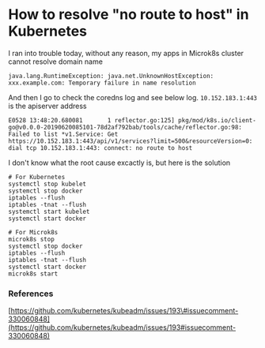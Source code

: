# How to resolve "no route to host" in Kubernetes

I ran into trouble today, without any reason, my apps in Microk8s cluster cannot resolve domain name

```text
java.lang.RuntimeException: java.net.UnknownHostException: xxx.example.com: Temporary failure in name resolution
```

And then I go to check the coredns log and see below log. `10.152.183.1:443` is the apiserver address

```text
E0528 13:48:20.680081       1 reflector.go:125] pkg/mod/k8s.io/client-go@v0.0.0-20190620085101-78d2af792bab/tools/cache/reflector.go:98: Failed to list *v1.Service: Get https://10.152.183.1:443/api/v1/services?limit=500&resourceVersion=0: dial tcp 10.152.183.1:443: connect: no route to host
```

I don't know what the root cause excactly is, but here is the solution

```text
# For Kubernetes
systemctl stop kubelet
systemctl stop docker
iptables --flush
iptables -tnat --flush
systemctl start kubelet
systemctl start docker
```

```text
# For Microk8s
microk8s stop
systemctl stop docker
iptables --flush
iptables -tnat --flush
systemctl start docker
microk8s start
```

### References

[https://github.com/kubernetes/kubeadm/issues/193\#issuecomment-330060848](https://github.com/kubernetes/kubeadm/issues/193#issuecomment-330060848)

